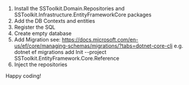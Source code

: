 ﻿1. Install the SSToolkit.Domain.Repositories and SSToolkit.Infrastructure.EntityFrameworkCore packages
3. Add the DB Contexts and entities
4. Register the SQL
5. Create empty database
6. Add Migration see: https://docs.microsoft.com/en-us/ef/core/managing-schemas/migrations/?tabs=dotnet-core-cli
    e.g.
    dotnet ef migrations add Init --project SSToolkit.EntityFramework.Core.Reference
7. Inject the repositories

Happy coding!